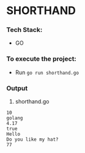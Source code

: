 # SHORTHAND

### Tech Stack:
+ GO

### To execute the project:
+ Run `go run shorthand.go`


### Output
1. shorthand.go
```
10 
golang 
4.17
true
Hello
Do you like my hat?
77

```